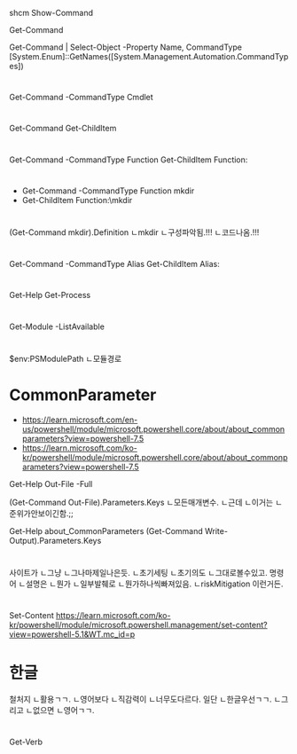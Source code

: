 
shcm
Show-Command


Get-Command


Get-Command | Select-Object -Property Name, CommandType
[System.Enum]::GetNames([System.Management.Automation.CommandTypes])


#
Get-Command -CommandType Cmdlet
#
Get-Command Get-ChildItem



#
Get-Command -CommandType Function
Get-ChildItem Function:
#
- Get-Command -CommandType Function mkdir
- Get-ChildItem Function:\mkdir
#
(Get-Command mkdir).Definition
ㄴmkdir
ㄴ구성파악됨.!!!
ㄴ코드나옴.!!!



#
Get-Command -CommandType Alias
Get-ChildItem Alias:



#
Get-Help Get-Process




#
Get-Module -ListAvailable
#
$env:PSModulePath
ㄴ모듈경로




# CommonParameter
- https://learn.microsoft.com/en-us/powershell/module/microsoft.powershell.core/about/about_commonparameters?view=powershell-7.5
- https://learn.microsoft.com/ko-kr/powershell/module/microsoft.powershell.core/about/about_commonparameters?view=powershell-7.5

Get-Help Out-File -Full

(Get-Command Out-File).Parameters.Keys
ㄴ모든매개변수.
ㄴ근데
ㄴ이거는
ㄴ준위가안보이긴함.;;

Get-Help about_CommonParameters
(Get-Command Write-Output).Parameters.Keys
#
사이트가
ㄴ그냥
ㄴ그나마제일나은듯.
ㄴ초기세팅
ㄴ초기의도
ㄴ그대로볼수있고.
명령어
ㄴ설명은
ㄴ뭔가
ㄴ일부발췌로
ㄴ뭔가하나씩빠져있음.
ㄴriskMitigation 이런거든.


#
Set-Content
https://learn.microsoft.com/ko-kr/powershell/module/microsoft.powershell.management/set-content?view=powershell-5.1&WT.mc_id=p


# 한글
철처지
ㄴ활용ㄱㄱ.
ㄴ영어보다
ㄴ직감력이
ㄴ너무도다르다.
일단
ㄴ한글우선ㄱㄱ.
ㄴ그리고
ㄴ없으면
ㄴ영어ㄱㄱ.









#
Get-Verb


